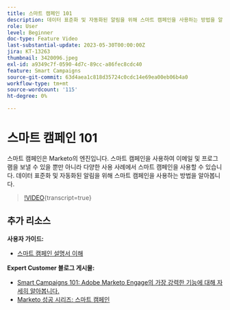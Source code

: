 ```yaml
---
title: 스마트 캠페인 101
description: 데이터 표준화 및 자동화된 알림을 위해 스마트 캠페인을 사용하는 방법을 알아봅니다.
role: User
level: Beginner
doc-type: Feature Video
last-substantial-update: 2023-05-30T00:00:00Z
jira: KT-13263
thumbnail: 3420096.jpeg
exl-id: a9349c7f-0590-4d7c-89cc-a86fec8cdc40
feature: Smart Campaigns
source-git-commit: 63d4aea1c818d35724c0cdc14e69ea00eb06b4a0
workflow-type: tm+mt
source-wordcount: '115'
ht-degree: 0%

---
```


# 스마트 캠페인 101

스마트 캠페인은 Marketo의 엔진입니다. 스마트 캠페인을 사용하여 이메일 및 프로그램을 보낼 수 있을 뿐만 아니라 다양한 사용 사례에서 스마트 캠페인을 사용할 수 있습니다. 데이터 표준화 및 자동화된 알림을 위해 스마트 캠페인을 사용하는 방법을 알아봅니다.

>[!VIDEO](https://video.tv.adobe.com/v/3420096/?quality=12&learn=on){transcript=true}


## 추가 리소스

**사용자 가이드:**

* [스마트 캠페인 설명서 이해](https://experienceleague.adobe.com/docs/marketo/using/product-docs/core-marketo-concepts/smart-campaigns/understanding-smart-campaigns.html?lang=en)

**Expert Customer 블로그 게시물:**

* [Smart Campaigns 101: Adobe Marketo Engage의 가장 강력한 기능에 대해 자세히 알아봅니다.](https://nation.marketo.com/t5/product-blogs/smart-campaigns-101-a-deep-dive-into-adobe-marketo-engage-s-most/ba-p/313385#M1838)
* [Marketo 성공 시리즈: 스마트 캠페인](https://nation.marketo.com/t5/product-blogs/marketo-success-series-smart-campaigns/ba-p/306961)
